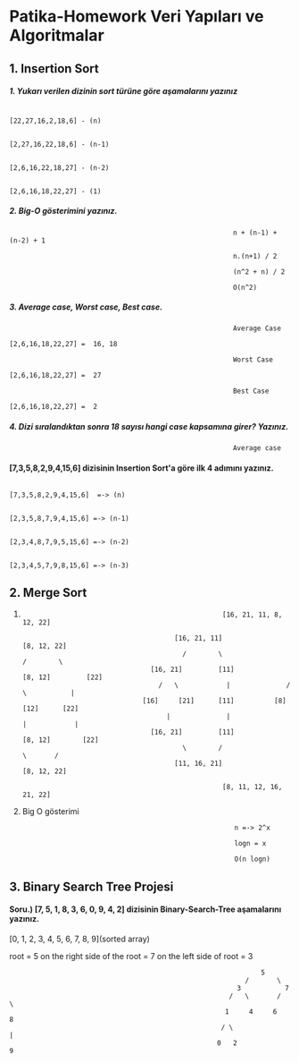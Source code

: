 # Patika-Homework Veri Yapıları ve Algoritmalar

## 1. Insertion Sort

##### 1. Yukarı verilen dizinin sort türüne göre aşamalarını yazınız

                                                            [22,27,16,2,18,6] - (n)

                                                            [2,27,16,22,18,6] - (n-1)

                                                            [2,6,16,22,18,27] - (n-2)

                                                            [2,6,16,18,22,27] - (1)

##### 2. Big-O gösterimini yazınız.

                                                            n + (n-1) + (n-2) + 1

                                                            n.(n+1) / 2 

                                                            (n^2 + n) / 2 

                                                            O(n^2)

##### 3. Average case, Worst case, Best case.

                                                            Average Case
                                                            [2,6,16,18,22,27] =  16, 18

                                                            Worst Case
                                                            [2,6,16,18,22,27] =  27

                                                            Best Case 
                                                            [2,6,16,18,22,27] =  2

##### 4. Dizi sıralandıktan sonra 18 sayısı hangi case kapsamına girer? Yazınız.

                                                            Average case

#### [7,3,5,8,2,9,4,15,6] dizisinin Insertion Sort'a göre ilk 4 adımını yazınız.

                                                            [7,3,5,8,2,9,4,15,6]  =-> (n) 

                                                            [2,3,5,8,7,9,4,15,6] =-> (n-1) 

                                                            [2,3,4,8,7,9,5,15,6] =-> (n-2)

                                                            [2,3,4,5,7,9,8,15,6] =-> (n-3)



## 2. Merge Sort

1.                                                       [16, 21, 11, 8, 12, 22]
                                                           
                                             [16, 21, 11]                      [8, 12, 22]  
                                               /        \                      /        \
                                       [16, 21]         [11]            [8, 12]         [22]
                                         /   \            |              /   \           |
                                     [16]     [21]      [11]          [8]     [12]      [22]
                                           |              |                 |            |
                                       [16, 21]         [11]             [8, 12]        [22]
                                               \        /                      \       /
                                             [11, 16, 21]                     [8, 12, 22]
                                              
                                                         [8, 11, 12, 16, 21, 22]

2. Big O gösterimi


                                                            n =-> 2^x

                                                            logn = x

                                                            O(n logn)



                                                         
## 3. Binary Search Tree Projesi

#### Soru.) [7, 5, 1, 8, 3, 6, 0, 9, 4, 2] dizisinin Binary-Search-Tree aşamalarını yazınız.


[0, 1, 2, 3, 4, 5, 6, 7, 8, 9](sorted array)

root  = 5
on the right side of the root = 7
on the left side of root = 3

                                                                   5       
                                                               /       \
                                                             3           7
                                                           /   \       /   \
                                                          1     4     6     8 
                                                         / \                |  
                                                        0   2               9


                                                     
